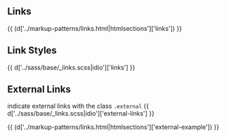 <section class="copy">

# Links
{{ (d['../markup-patterns/links.html|htmlsections']['links']) }}

## Link Styles
{{ d['../sass/base/_links.scss|idio']['links'] }}

## External Links
indicate external links with the class <code>.external</code>
{{ d['../sass/base/_links.scss|idio']['external-links'] }}

{{ (d['../markup-patterns/links.html|htmlsections']['external-example']) }}

</section>
